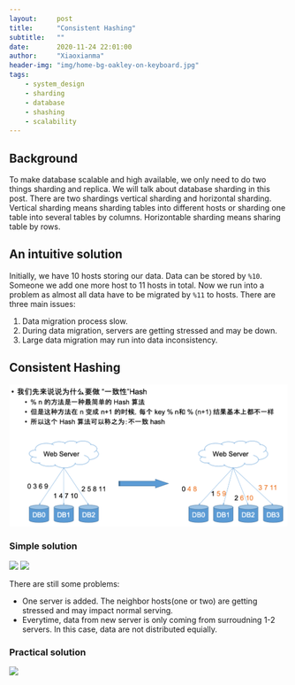 ```yaml
---
layout:     post
title:      "Consistent Hashing"
subtitle:   ""
date:       2020-11-24 22:01:00
author:     "Xiaoxianma"
header-img: "img/home-bg-oakley-on-keyboard.jpg"
tags:
    - system_design
    - sharding
    - database
    - shashing
    - scalability
---
```


## Background
To make database scalable and high available, we only need to do two things sharding and replica. We will talk about database sharding in this post. There are two shardings vertical sharding and horizontal sharding. Vertical sharding means sharding tables into different hosts or sharding one table into several tables by columns. Horizontable sharding means sharing table by rows.

## An intuitive solution
Initially, we have 10 hosts storing our data. Data can be stored by `%10`. Someone we add one more host to 11 hosts in total. Now we run into a problem as almost all data have to be migrated by `%11` to hosts. There are three main issues:  
1. Data migration process slow.  
2. During data migration, servers are getting stressed and may be down.  
3. Large data migration may run into data inconsistency.  

## Consistent Hashing
![](/img/posts/consistent-hashing.png)

### Simple solution  
![](/img/consistent-hashing-simple-1.png)
![](/img/consistent-hashing-simple-2.png)

There are still some problems:
- One server is added. The neighbor hosts(one or two) are getting stressed and may impact normal serving.  
- Everytime, data from new server is only coming from surroudning 1-2 servers. In this case, data are not distributed equially.  

### Practical solution
![](/img/consistent-hashing-practical-solution.png)
